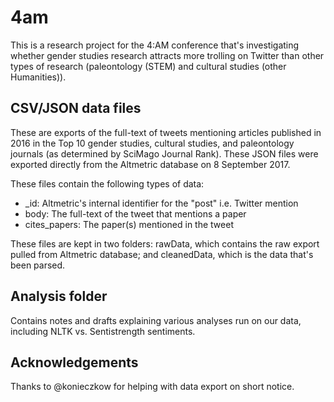 # 4am
This is a research project for the 4:AM conference that's investigating whether gender studies research attracts more trolling on Twitter than other types of research (paleontology (STEM) and cultural studies (other Humanities)).

## CSV/JSON data files
These are exports of the full-text of tweets mentioning articles published in 2016 in the Top 10 gender studies, cultural studies, and paleontology journals (as determined by SciMago Journal Rank). These JSON files were exported directly from the Altmetric database on 8 September 2017. 

These files contain the following types of data:
* \_id: Altmetric's internal identifier for the "post" i.e. Twitter mention
* body: The full-text of the tweet that mentions a paper
* cites_papers: The paper(s) mentioned in the tweet

These files are kept in two folders: rawData, which contains the raw export pulled from Altmetric database; and cleanedData, which is the data that's been parsed.

## Analysis folder
Contains notes and drafts explaining various analyses run on our data, including
NLTK vs. Sentistrength sentiments.

## Acknowledgements
Thanks to @konieczkow for helping with data export on short notice.
